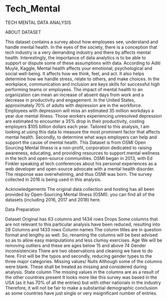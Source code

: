 # Tech_Mental
TECH MENTAL DATA ANALYSIS
<p> ABOUT DATASET
<p> This dataset contains a survey about how employees see, understand and handle mental health.
In the eyes of the society, there is a conception that tech industry is a very demanding industry and there by affects mental health. Interestingly, the importance of data analytics is to be able to support or dispute some of these assumptions with data.
According to Aditi Muyle, Kaggle, Mental health affects your emotional, psychological and social well-being. It affects how we think, feel, and act. It also helps determine how we handle stress, relate to others, and make choices. In the workplace, communication and inclusion are keys skills for successful high performing teams or employees. The impact of mental health to an organization can mean an increase of absent days from work and a decrease in productivity and engagement. In the United States, approximately 70% of adults with depression are in the workforce. Employees with depression will miss an estimated 35 million workdays a year due mental illness. Those workers experiencing unresolved depression are estimated to encounter a 35% drop in their productivity, costing employers $105 billion dollars each year. 
Tailored to this analysis, I am looking at using this data to measure the most prominent factor that affects mental health.
Secondly, to determine what ways employers can help and support the cause of mental health.
This Dataset is from OSMI
Open Sourcing Mental Illness is a non-profit, corporation dedicated to raising awareness, educating, and providing resources to support mental wellness in the tech and open-source communities. OSMI began in 2013, with Ed Finkler speaking at tech conferences about his personal experiences as a web developer and open-source advocate with a mental health disorder. The response was overwhelming, and thus OSMI was born.
The survey collected in 2016 is being used in this analysis.

Acknowledgements
The original data collection and hosting has all been provided by Open-Sourcing Mental Illness (OSMI). you can find all of the datasets (including 2016, 2017 and 2018) here.



Data Preparation

Dataset Original has 63 columns and 1434 rows
Drops
Some columns that are not relevant to this particular analysis have been reduced, resulting into 28 Columns and 1433 rows
Column names
The column titles are in question format and lengthy as well. So, renaming the columns will be best advised so as to allow easy manipulations and less clumsy exercises. 
Age
We will be removing outliers and these are ages below 15 and above 74
Gender inconsistencies
There are two observations and cleaning we have to do here. First will be the typos and secondly, reducing gender types to the three major categories.
Missing values/ Nulls
Although some of the columns were blank. These shall be treated as missing and considered during analysis.
State column
The missing values in the columns are as a result of the other countries present
It looks more like this survey was based in the USA (as it has 70% of all the entries) but with other nationals in the industry
Therefore, it will not be fair to make a substantial demographic conclusion as some countries have just single or very insignificant number of entries.


